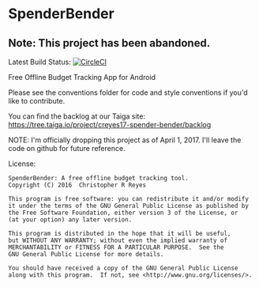 # SpenderBender

## Note: This project has been abandoned.

Latest Build Status: [![CircleCI](https://circleci.com/gh/creyes17/SpenderBender.svg?style=svg)](https://circleci.com/gh/creyes17/SpenderBender)

Free Offline Budget Tracking App for Android

Please see the conventions folder for code and style conventions if you'd like to contribute.

You can find the backlog at our Taiga site: https://tree.taiga.io/project/creyes17-spender-bender/backlog

NOTE: I'm officially dropping this project as of April 1, 2017. I'll leave the code on github for future reference.

License:
```
SpenderBender: A free offline budget tracking tool.
Copyright (C) 2016  Christopher R Reyes

This program is free software: you can redistribute it and/or modify
it under the terms of the GNU General Public License as published by
the Free Software Foundation, either version 3 of the License, or
(at your option) any later version.

This program is distributed in the hope that it will be useful,
but WITHOUT ANY WARRANTY; without even the implied warranty of
MERCHANTABILITY or FITNESS FOR A PARTICULAR PURPOSE.  See the
GNU General Public License for more details.

You should have received a copy of the GNU General Public License
along with this program.  If not, see <http://www.gnu.org/licenses/>.
```
